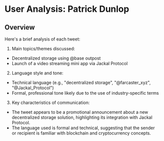 # User Analysis: Patrick Dunlop

## Overview

Here's a brief analysis of each tweet:

1. Main topics/themes discussed:
- Decentralized storage using @base outpost
- Launch of a video streaming mini app via Jackal Protocol

2. Language style and tone:
- Technical language (e.g., "decentralized storage", "@farcaster_xyz", "@Jackal_Protocol")
- Formal, professional tone likely due to the use of industry-specific terms

3. Key characteristics of communication:

- The tweet appears to be a promotional announcement about a new decentralized storage solution, highlighting its integration with Jackal Protocol.
- The language used is formal and technical, suggesting that the sender or recipient is familiar with blockchain and cryptocurrency concepts.